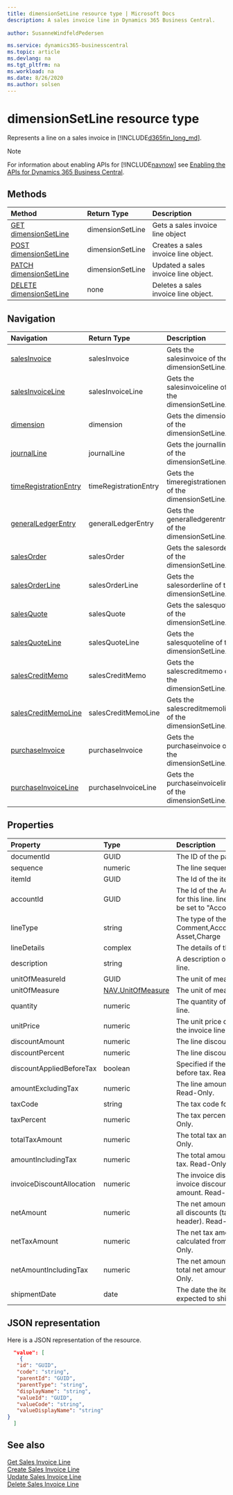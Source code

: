 ```yaml
---
title: dimensionSetLine resource type | Microsoft Docs
description: A sales invoice line in Dynamics 365 Business Central.
 
author: SusanneWindfeldPedersen

ms.service: dynamics365-businesscentral
ms.topic: article
ms.devlang: na
ms.tgt_pltfrm: na
ms.workload: na
ms.date: 8/26/2020
ms.author: solsen
---
```


# dimensionSetLine resource type
Represents a line on a sales invoice in [!INCLUDE[d365fin_long_md](../../includes/d365fin_long_md.md)].

> [!NOTE]  
> For information about enabling APIs for [!INCLUDE[navnow](../../includes/navnow_md.md)] see [Enabling the APIs for Dynamics 365 Business Central](../enabling-apis-for-dynamics-nav.md).

## Methods

| Method                                                                | Return Type      | Description                    |
|:----------------------------------------------------------------------|:-----------------|:-------------------------------|
|[GET dimensionSetLine](../api/dynamics_salesinvoiceline_get.md)      |dimensionSetLine|Gets a sales invoice line object   |
|[POST dimensionSetLine](../api/dynamics_create_salesinvoiceline.md)  |dimensionSetLine|Creates a sales invoice line object.|
|[PATCH dimensionSetLine](../api/dynamics_salesinvoiceline_update.md) |dimensionSetLine|Updated a sales invoice line object.|
|[DELETE dimensionSetLine](../api/dynamics_salesinvoiceline_delete.md)|none              |Deletes a sales invoice line object.|


## Navigation

| Navigation |Return Type| Description |
|:----------|:----------|:-----------------|
|[salesInvoice](../resources/dynamics_salesinvoice.md)|salesInvoice   |Gets the salesinvoice of the dimensionSetLine.|
|[salesInvoiceLine](../resources/dynamics_salesinvoiceline.md)|salesInvoiceLine   |Gets the salesinvoiceline of the dimensionSetLine.|
|[dimension](../resources/dynamics_dimension.md)|dimension   |Gets the dimension of the dimensionSetLine.|
|[journalLine](../resources/dynamics_journalline.md)|journalLine   |Gets the journalline of the dimensionSetLine.|
|[timeRegistrationEntry](../resources/dynamics_timeregistrationentry.md)|timeRegistrationEntry   |Gets the timeregistrationentry of the dimensionSetLine.|
|[generalLedgerEntry](../resources/dynamics_generalledgerentry.md)|generalLedgerEntry   |Gets the generalledgerentry of the dimensionSetLine.|
|[salesOrder](../resources/dynamics_salesorder.md)|salesOrder   |Gets the salesorder of the dimensionSetLine.|
|[salesOrderLine](../resources/dynamics_salesorderline.md)|salesOrderLine   |Gets the salesorderline of the dimensionSetLine.|
|[salesQuote](../resources/dynamics_salesquote.md)|salesQuote   |Gets the salesquote of the dimensionSetLine.|
|[salesQuoteLine](../resources/dynamics_salesquoteline.md)|salesQuoteLine   |Gets the salesquoteline of the dimensionSetLine.|
|[salesCreditMemo](../resources/dynamics_salescreditmemo.md)|salesCreditMemo   |Gets the salescreditmemo of the dimensionSetLine.|
|[salesCreditMemoLine](../resources/dynamics_salescreditmemoline.md)|salesCreditMemoLine   |Gets the salescreditmemoline of the dimensionSetLine.|
|[purchaseInvoice](../resources/dynamics_purchaseinvoice.md)|purchaseInvoice   |Gets the purchaseinvoice of the dimensionSetLine.|
|[purchaseInvoiceLine](../resources/dynamics_purchaseinvoiceline.md)|purchaseInvoiceLine   |Gets the purchaseinvoiceline of the dimensionSetLine.|

## Properties

| Property                | Type    | Description                                               |
|:------------------------|:------|:----------------------------------------------------------|
|documentId               |GUID   |The ID of the parent invoice.                              |
|sequence                 |numeric|The line sequence number.                                  |
|itemId                   |GUID   |The Id of the item in the invoice line.                    |
|accountId                |GUID   |The Id of the Account that will be used for this line. lineType will automatically be set to "Account" if this is set.|
|lineType                 |string |The type of the line. Can be Comment,Account,Item,Resource,Fixed Asset,Charge|
|lineDetails              |complex|The details of the line.                                   |
|description              |string |A description of the item in the invoice line.             |
|unitOfMeasureId          |GUID   |The unit of measure for the invoice line.                  |
|unitOfMeasure            |[NAV.UnitOfMeasure](../resources/dynamics_complextypes.md)|The unit of measure complex type.|
|quantity                 |numeric|The quantity of the item in the invoice line.              |
|unitPrice                |numeric|The unit price of each individual item in the invoice line.|
|discountAmount           |numeric|The line discount amount.                                  |
|discountPercent          |numeric|The line discount percent.                                 |
|discountAppliedBeforeTax |boolean|Specified if the discount is applied before tax. Read-Only.|
|amountExcludingTax       |numeric|The line amount excluding the tax. Read-Only.              |
|taxCode                  |string |The tax code for the line.                                 |
|taxPercent               |numeric|The tax percent for the line. Read-Only.                   |
|totalTaxAmount           |numeric|The total tax amount for the line. Read-Only.              |
|amountIncludingTax       |numeric|The total amount for the line including tax. Read-Only.    |
|invoiceDiscountAllocation|numeric|The invoice discount allocation is the invoice discount distributed on the total amount. Read-Only.|
|netAmount                |numeric|The net amount is the amount including all discounts (taken from invoice header). Read-Only.|
|netTaxAmount             |numeric|The net tax amount is the tax amount calculated from net amount. Read-Only.|
|netAmountIncludingTax    |numeric|The net amount including tax is the total net amount including tax. Read-Only.|
|shipmentDate             |date   |The date the item in the line is expected to ship.         |

## JSON representation

Here is a JSON representation of the resource.


```json
  "value": [
    {
   "id": "GUID",
   "code": "string",
   "parentId": "GUID",
   "parentType": "string",
   "displayName": "string",
   "valueId": "GUID",
   "valueCode": "string",
   "valueDisplayName": "string"
}
  ]
```

## See also

[Get Sales Invoice Line](../api/dynamics_salesinvoiceline_get.md)  
[Create Sales Invoice Line](../api/dynamics_create_salesinvoiceline.md)  
[Update Sales Invoice Line](../api/dynamics_salesinvoiceline_update.md)  
[Delete Sales Invoice Line](../api/dynamics_salesinvoiceline_delete.md)  
